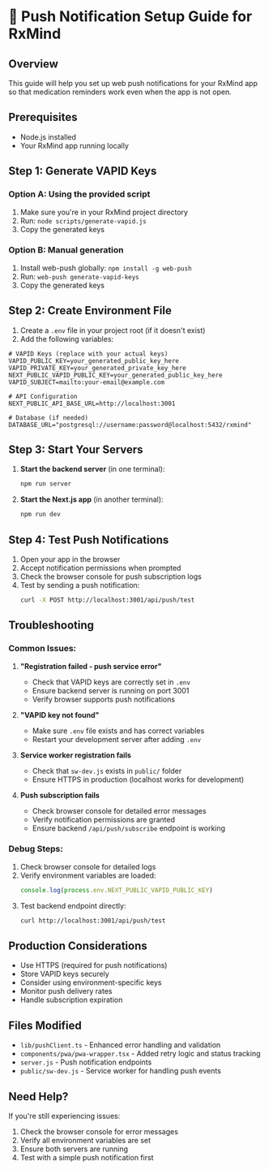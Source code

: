 # 🔔 Push Notification Setup Guide for RxMind

## Overview
This guide will help you set up web push notifications for your RxMind app so that medication reminders work even when the app is not open.

## Prerequisites
- Node.js installed
- Your RxMind app running locally

## Step 1: Generate VAPID Keys

### Option A: Using the provided script
1. Make sure you're in your RxMind project directory
2. Run: `node scripts/generate-vapid.js`
3. Copy the generated keys

### Option B: Manual generation
1. Install web-push globally: `npm install -g web-push`
2. Run: `web-push generate-vapid-keys`
3. Copy the generated keys

## Step 2: Create Environment File

1. Create a `.env` file in your project root (if it doesn't exist)
2. Add the following variables:

```env
# VAPID Keys (replace with your actual keys)
VAPID_PUBLIC_KEY=your_generated_public_key_here
VAPID_PRIVATE_KEY=your_generated_private_key_here
NEXT_PUBLIC_VAPID_PUBLIC_KEY=your_generated_public_key_here
VAPID_SUBJECT=mailto:your-email@example.com

# API Configuration
NEXT_PUBLIC_API_BASE_URL=http://localhost:3001

# Database (if needed)
DATABASE_URL="postgresql://username:password@localhost:5432/rxmind"
```

## Step 3: Start Your Servers

1. **Start the backend server** (in one terminal):
   ```bash
   npm run server
   ```

2. **Start the Next.js app** (in another terminal):
   ```bash
   npm run dev
   ```

## Step 4: Test Push Notifications

1. Open your app in the browser
2. Accept notification permissions when prompted
3. Check the browser console for push subscription logs
4. Test by sending a push notification:
   ```bash
   curl -X POST http://localhost:3001/api/push/test
   ```

## Troubleshooting

### Common Issues:

1. **"Registration failed - push service error"**
   - Check that VAPID keys are correctly set in `.env`
   - Ensure backend server is running on port 3001
   - Verify browser supports push notifications

2. **"VAPID key not found"**
   - Make sure `.env` file exists and has correct variables
   - Restart your development server after adding `.env`

3. **Service worker registration fails**
   - Check that `sw-dev.js` exists in `public/` folder
   - Ensure HTTPS in production (localhost works for development)

4. **Push subscription fails**
   - Check browser console for detailed error messages
   - Verify notification permissions are granted
   - Ensure backend `/api/push/subscribe` endpoint is working

### Debug Steps:

1. Check browser console for detailed logs
2. Verify environment variables are loaded:
   ```javascript
   console.log(process.env.NEXT_PUBLIC_VAPID_PUBLIC_KEY)
   ```
3. Test backend endpoint directly:
   ```bash
   curl http://localhost:3001/api/push/test
   ```

## Production Considerations

- Use HTTPS (required for push notifications)
- Store VAPID keys securely
- Consider using environment-specific keys
- Monitor push delivery rates
- Handle subscription expiration

## Files Modified

- `lib/pushClient.ts` - Enhanced error handling and validation
- `components/pwa/pwa-wrapper.tsx` - Added retry logic and status tracking
- `server.js` - Push notification endpoints
- `public/sw-dev.js` - Service worker for handling push events

## Need Help?

If you're still experiencing issues:
1. Check the browser console for error messages
2. Verify all environment variables are set
3. Ensure both servers are running
4. Test with a simple push notification first
